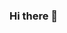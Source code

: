 ### Hi there 👋

<!--
**JemiBrown/JemiBrown** is a ✨ _special_ ✨ repository because its `README.md` (this file) appears on your GitHub profile.

Here are some ideas to get you started:

- 🔭 I’m currently working on setting myself to meet people and learn how to code. 
- 🌱 I’m currently learning to be open minded about expectations.
- 💬 Ask me about anything, I am an open book. 
- 😄 Pronouns: she/her/hers
- ⚡ Fun fact: I share a birthday with my son. 
-->
